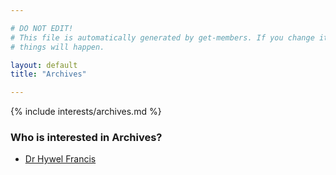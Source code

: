 ```yaml
---

# DO NOT EDIT!
# This file is automatically generated by get-members. If you change it, bad
# things will happen.

layout: default
title: "Archives"

---
```


{% include interests/archives.md %}

### Who is interested in Archives?


* [Dr Hywel Francis](/members/dr-hywel-francis.html)
